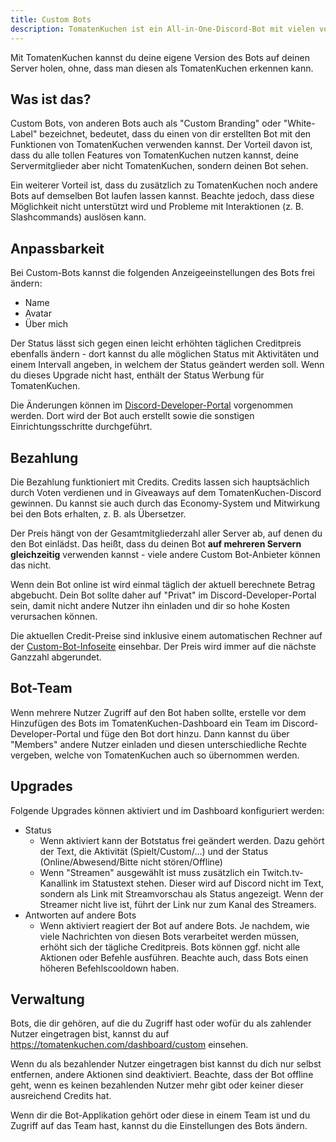 ```yaml
---
title: Custom Bots
description: TomatenKuchen ist ein All-in-One-Discord-Bot mit vielen verschiedenen Funktionen. Erklärt die kostenlose Custom-Bots-Funktion des Multipurpose-Bots.
---
```


Mit TomatenKuchen kannst du deine eigene Version des Bots auf deinen Server holen, ohne, dass man diesen als TomatenKuchen erkennen kann.

## Was ist das?

Custom Bots, von anderen Bots auch als "Custom Branding" oder "White-Label" bezeichnet, bedeutet, dass du einen von dir erstellten Bot mit den Funktionen von TomatenKuchen verwenden kannst. Der Vorteil davon ist, dass du alle tollen Features von TomatenKuchen nutzen kannst, deine Servermitglieder aber nicht TomatenKuchen, sondern deinen Bot sehen.

Ein weiterer Vorteil ist, dass du zusätzlich zu TomatenKuchen noch andere Bots auf demselben Bot laufen lassen kannst. Beachte jedoch, dass diese Möglichkeit nicht unterstützt wird und Probleme mit Interaktionen (z. B. Slashcommands) auslösen kann.

## Anpassbarkeit

Bei Custom-Bots kannst die folgenden Anzeigeeinstellungen des Bots frei ändern:
- Name
- Avatar
- Über mich

Der Status lässt sich gegen einen leicht erhöhten täglichen Creditpreis ebenfalls ändern - dort kannst du alle möglichen Status mit Aktivitäten und einem Intervall angeben, in welchem der Status geändert werden soll. Wenn du dieses Upgrade nicht hast, enthält der Status Werbung für TomatenKuchen.

Die Änderungen können im [Discord-Developer-Portal](https://discord.com/developers/applications) vorgenommen werden. Dort wird der Bot auch erstellt sowie die sonstigen Einrichtungsschritte durchgeführt.

## Bezahlung

Die Bezahlung funktioniert mit Credits. Credits lassen sich hauptsächlich durch Voten verdienen und in Giveaways auf dem TomatenKuchen-Discord gewinnen. Du kannst sie auch durch das Economy-System und Mitwirkung bei den Bots erhalten, z. B. als Übersetzer.

Der Preis hängt von der Gesamtmitgliederzahl aller Server ab, auf denen du den Bot einlädst. Das heißt, dass du deinen Bot **auf mehreren Servern gleichzeitig** verwenden kannst - viele andere Custom Bot-Anbieter können das nicht.

Wenn dein Bot online ist wird einmal täglich der aktuell berechnete Betrag abgebucht. Dein Bot sollte daher auf "Privat" im Discord-Developer-Portal sein, damit nicht andere Nutzer ihn einladen und dir so hohe Kosten verursachen können.

Die aktuellen Credit-Preise sind inklusive einem automatischen Rechner auf der [Custom-Bot-Infoseite](https://tomatenkuchen.com/custom) einsehbar. Der Preis wird immer auf die nächste Ganzzahl abgerundet.

## Bot-Team

Wenn mehrere Nutzer Zugriff auf den Bot haben sollte, erstelle vor dem Hinzufügen des Bots im TomatenKuchen-Dashboard ein Team im Discord-Developer-Portal und füge den Bot dort hinzu. Dann kannst du über "Members" andere Nutzer einladen und diesen unterschiedliche Rechte vergeben, welche von TomatenKuchen auch so übernommen werden.

## Upgrades

Folgende Upgrades können aktiviert und im Dashboard konfiguriert werden:
- Status
	- Wenn aktiviert kann der Botstatus frei geändert werden. Dazu gehört der Text, die Aktivität (Spielt/Custom/...) und der Status (Online/Abwesend/Bitte nicht stören/Offline)
	- Wenn "Streamen" ausgewählt ist muss zusätzlich ein Twitch.tv-Kanallink im Statustext stehen. Dieser wird auf Discord nicht im Text, sondern als Link mit Streamvorschau als Status angezeigt. Wenn der Streamer nicht live ist, führt der Link nur zum Kanal des Streamers.
- Antworten auf andere Bots
	- Wenn aktiviert reagiert der Bot auf andere Bots. Je nachdem, wie viele Nachrichten von diesen Bots verarbeitet werden müssen, erhöht sich der tägliche Creditpreis. Bots können ggf. nicht alle Aktionen oder Befehle ausführen. Beachte auch, dass Bots einen höheren Befehlscooldown haben.

## Verwaltung

Bots, die dir gehören, auf die du Zugriff hast oder wofür du als zahlender Nutzer eingetragen bist, kannst du auf https://tomatenkuchen.com/dashboard/custom einsehen.

Wenn du als bezahlender Nutzer eingetragen bist kannst du dich nur selbst entfernen, andere Aktionen sind deaktiviert.
Beachte, dass der Bot offline geht, wenn es keinen bezahlenden Nutzer mehr gibt oder keiner dieser ausreichend Credits hat.

Wenn dir die Bot-Applikation gehört oder diese in einem Team ist und du Zugriff auf das Team hast, kannst du die Einstellungen des Bots ändern.
